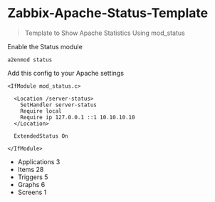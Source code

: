 # **Zabbix-Apache-Status-Template**

>Template to Show Apache Statistics Using mod_status

Enable the Status module

    a2enmod status

Add this config to your Apache settings

    <IfModule mod_status.c>
    
      <Location /server-status>
        SetHandler server-status
        Require local
        Require ip 127.0.0.1 ::1 10.10.10.10
      </Location>
    
      ExtendedStatus On
    
    </IfModule>

- Applications 3
- Items 28
- Triggers 5
- Graphs 6
- Screens 1

